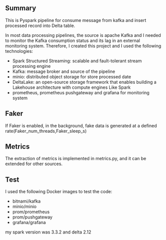 <h2>Summary</h2>
This is Pyspark pipeline for consume message from kafka and insert processed record into Delta table.

In most data processing pipelines, the source is apache Kafka and  I needed to monitor the Kafka consumption status and
its lag in an external monitoring system. Therefore, I created this project and I used the following technologies:

- Spark Structured Streaming: scalable and fault-tolerant stream processing engine
- Kafka: message broker and source of the pipeline
- minio: distributed object storage for store processed date
- DeltaLake: an open-source storage framework that enables building 
a Lakehouse architecture with compute engines Like Spark
- prometheus, prometheus pushgateway and grafana for monitoring system

<h2>Faker</h2>
If Faker is enabled, in the background, fake data is generated at a defined rate(Faker_num_threads,Faker_sleep_s)

<h2>Metrics</h2>
The extraction of metrics is implemented in metrics.py, and it can be extended for other sources.
<h2>Test</h2>
I used the following Docker images to test the code:

- bitnami/kafka
- minio/minio
- prom/prometheus
- prom/pushgateway
- grafana/grafana

my spark version was 3.3.2 and delta 2.12